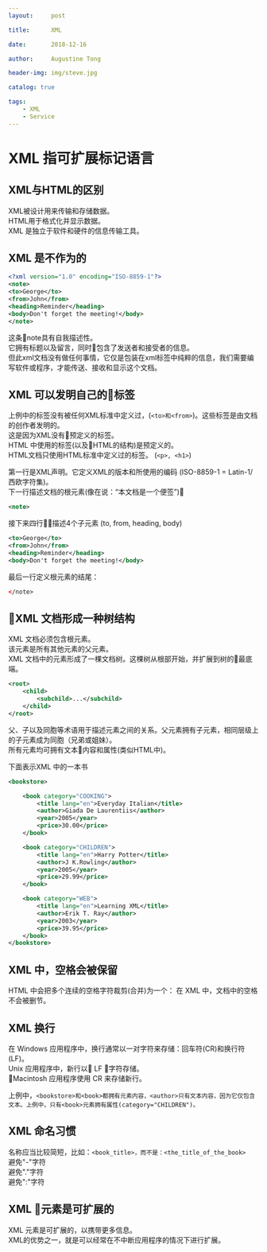 ```yaml
---
layout:     post

title:      XML

date:       2018-12-16

author:     Augustine Tong

header-img: img/steve.jpg

catalog: true

tags:
    - XML
    - Service
---
```


# XML 指可扩展标记语言

## XML与HTML的区别
XML被设计用来传输和存储数据。  
HTML用于格式化并显示数据。  
XML 是独立于软件和硬件的信息传输工具。  

## XML 是不作为的
```xml
<?xml version="1.0" encoding="ISO-8859-1"?>
<note>
<to>George</to>
<from>John</from>
<heading>Reminder</heading>
<body>Don't forget the meeting!</body>
</note>
```

这条note具有自我描述性。  
它拥有标题以及留言，同时包含了发送者和接受者的信息。  
但此xml文档没有做任何事情，它仅是包装在xml标签中纯粹的信息，我们需要编写软件或程序，才能传送、接收和显示这个文档。  

## XML 可以发明自己的标签
上例中的标签没有被任何XML标准中定义过，(`<to>和<from>`)。这些标签是由文档的创作者发明的。  
这是因为XML没有预定义的标签。  
HTML 中使用的标签(以及HTML的结构)是预定义的。  
HTML文档只使用HTML标准中定义过的标签。  (`<p>, <h1>`)  

第一行是XML声明。它定义XML的版本和所使用的编码 (ISO-8859-1 = Latin-1/西欧字符集)。  
下一行描述文档的根元素(像在说：“本文档是一个便签”)
```xml
<note>
```

接下来四行描述4个子元素 (to, from, heading, body)
```xml
<to>George</to>
<from>John</from>
<heading>Reminder</heading>
<body>Don't forget the meeting!</body>
```

最后一行定义根元素的结尾：
```xml
</note>
```

## XML 文档形成一种树结构
XML 文档必须包含根元素。  
该元素是所有其他元素的父元素。  
XML 文档中的元素形成了一棵文档树。这棵树从根部开始，并扩展到树的最底端。  
```xml
<root>
    <child>
        <subchild>...</subchild>
    </child>
</root>
```

父、子以及同胞等术语用于描述元素之间的关系。父元素拥有子元素，相同层级上的子元素成为同胞（兄弟或姐妹）。  
所有元素均可拥有文本内容和属性(类似HTML中)。  

下面表示XML 中的一本书
```xml
<bookstore>

    <book category="COOKING">
        <title lang="en">Everyday Italian</title>
        <author>Giada De Laurentiis</author>
        <year>2005</year>
        <price>30.00</price>
    </book>

    <book category="CHILDREN">
        <title lang="en">Harry Potter</title>
        <author>J K.Rowling</author>
        <year>2005</year>
        <price>29.99</price>
    </book>

    <book category="WEB">
        <title lang="en">Learning XML</title>
        <author>Erik T. Ray</author>
        <year>2003</year>
        <price>39.95</price>
    </book>
</bookstore>

```

## XML 中，空格会被保留
HTML 中会把多个连续的空格字符裁剪(合并)为一个：
在 XML 中，文档中的空格不会被删节。

## XML 换行

在 Windows 应用程序中，换行通常以一对字符来存储：回车符(CR)和换行符(LF)。  
Unix 应用程序中，新行以 LF 字符存储。  
Macintosh 应用程序使用 CR 来存储新行。  

上例中，`<bookstore>和<book>都拥有元素内容，<author>只有文本内容，因为它仅包含文本。上例中，只有<book>元素拥有属性(category="CHILDREN")。`  

## XML 命名习惯
名称应当比较简短，比如：`<book_title>，而不是：<the_title_of_the_book>`  
避免"-"字符  
避免"."字符  
避免":"字符  

## XML 元素是可扩展的
XML 元素是可扩展的，以携带更多信息。  
XML的优势之一，就是可以经常在不中断应用程序的情况下进行扩展。  

